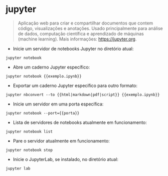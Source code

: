 # jupyter

> Aplicação web para criar e compartilhar documentos que contem código, visualizações e anotações.
> Usado principalmente para análise de dados, computação científica e aprendizado de máquinas (machine learning).
> Mais informações: <https://jupyter.org>.

- Inicie um servidor de notebooks Jupyter no diretório atual:

`jupyter notebook`

- Abre um caderno Jupyter específico:

`jupyter notebook {{exemplo.ipynb}}`

- Exportar um caderno Jupyter específico para outro formato:

`jupyter nbconvert --to {{html|markdown|pdf|script}} {{exemplo.ipynb}}`

- Inicie um servidor em uma porta específica:

`jupyter notebook --port={{porta}}`

- Lista de servidores de notebooks atualmente em funcionamento:

`jupyter notebook list`

- Pare o servidor atualmente em funcionamento:

`jupyter notebook stop`

- Inicie o JupyterLab, se instalado, no diretório atual:

`jupyter lab`
